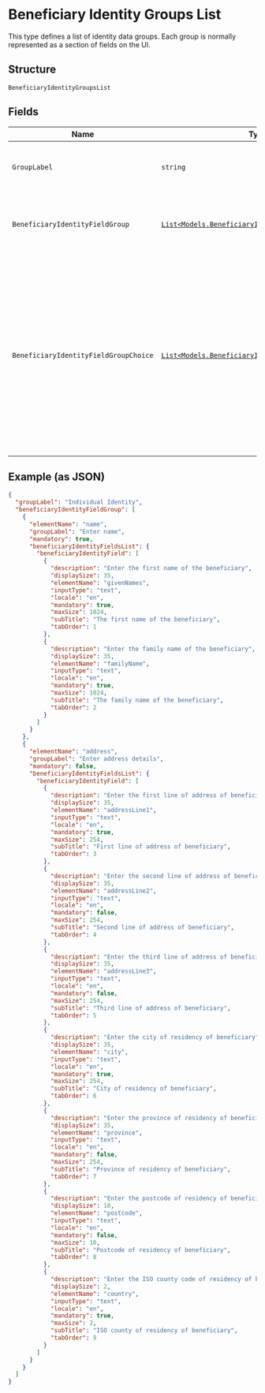 
# Beneficiary Identity Groups List

This type defines a list of identity data groups. Each group is normally represented as a section of fields on the UI.

## Structure

`BeneficiaryIdentityGroupsList`

## Fields

| Name | Type | Tags | Description |
|  --- | --- | --- | --- |
| `GroupLabel` | `string` | Required | Label for the beneficiary identity fields. |
| `BeneficiaryIdentityFieldGroup` | [`List<Models.BeneficiaryIdentityGroup>`](../../doc/models/beneficiary-identity-group.md) | Optional | List of field groupings to define the beneficiary identity. |
| `BeneficiaryIdentityFieldGroupChoice` | [`List<Models.BeneficiaryIdentityFieldGroupChoice>`](../../doc/models/beneficiary-identity-field-group-choice.md) | Optional | Conditional sets of field groupings to define the beneficiary identity. i.e. this could present a list of beneficiary identity fields for an individual and also the list of beneficiary identity fields for a legal entity. |

## Example (as JSON)

```json
{
  "groupLabel": "Individual Identity",
  "beneficiaryIdentityFieldGroup": [
    {
      "elementName": "name",
      "groupLabel": "Enter name",
      "mandatory": true,
      "beneficiaryIdentityFieldsList": {
        "beneficiaryIdentityField": [
          {
            "description": "Enter the first name of the beneficiary",
            "displaySize": 35,
            "elementName": "givenNames",
            "inputType": "text",
            "locale": "en",
            "mandatory": true,
            "maxSize": 1024,
            "subTitle": "The first name of the beneficiary",
            "tabOrder": 1
          },
          {
            "description": "Enter the family name of the beneficiary",
            "displaySize": 35,
            "elementName": "familyName",
            "inputType": "text",
            "locale": "en",
            "mandatory": true,
            "maxSize": 1024,
            "subTitle": "The family name of the beneficiary",
            "tabOrder": 2
          }
        ]
      }
    },
    {
      "elementName": "address",
      "groupLabel": "Enter address details",
      "mandatory": false,
      "beneficiaryIdentityFieldsList": {
        "beneficiaryIdentityField": [
          {
            "description": "Enter the first line of address of beneficiary",
            "displaySize": 35,
            "elementName": "addressLine1",
            "inputType": "text",
            "locale": "en",
            "mandatory": true,
            "maxSize": 254,
            "subTitle": "First line of address of beneficiary",
            "tabOrder": 3
          },
          {
            "description": "Enter the second line of address of beneficiary",
            "displaySize": 35,
            "elementName": "addressLine2",
            "inputType": "text",
            "locale": "en",
            "mandatory": false,
            "maxSize": 254,
            "subTitle": "Second line of address of beneficiary",
            "tabOrder": 4
          },
          {
            "description": "Enter the third line of address of beneficiary",
            "displaySize": 35,
            "elementName": "addressLine3",
            "inputType": "text",
            "locale": "en",
            "mandatory": false,
            "maxSize": 254,
            "subTitle": "Third line of address of beneficiary",
            "tabOrder": 5
          },
          {
            "description": "Enter the city of residency of beneficiary",
            "displaySize": 35,
            "elementName": "city",
            "inputType": "text",
            "locale": "en",
            "mandatory": true,
            "maxSize": 254,
            "subTitle": "City of residency of beneficiary",
            "tabOrder": 6
          },
          {
            "description": "Enter the province of residency of beneficiary",
            "displaySize": 35,
            "elementName": "province",
            "inputType": "text",
            "locale": "en",
            "mandatory": false,
            "maxSize": 254,
            "subTitle": "Province of residency of beneficiary",
            "tabOrder": 7
          },
          {
            "description": "Enter the postcode of residency of beneficiary",
            "displaySize": 10,
            "elementName": "postcode",
            "inputType": "text",
            "locale": "en",
            "mandatory": false,
            "maxSize": 10,
            "subTitle": "Postcode of residency of beneficiary",
            "tabOrder": 8
          },
          {
            "description": "Enter the ISO county code of residency of beneficiary",
            "displaySize": 2,
            "elementName": "country",
            "inputType": "text",
            "locale": "en",
            "mandatory": true,
            "maxSize": 2,
            "subTitle": "ISO county of residency of beneficiary",
            "tabOrder": 9
          }
        ]
      }
    }
  ]
}
```

